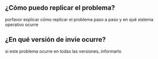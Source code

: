 ## ¿Cómo puedo replicar el problema?
porfavor explicar cómo replicar el problema paso a paso y en qué sistema operativo ocurre
## ¿En qué versión de invie ocurre?
si este problema ocurre en todas las versiones, informarlo
